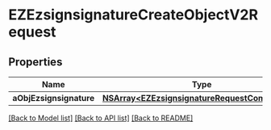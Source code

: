 # EZEzsignsignatureCreateObjectV2Request

## Properties
Name | Type | Description | Notes
------------ | ------------- | ------------- | -------------
**aObjEzsignsignature** | [**NSArray&lt;EZEzsignsignatureRequestCompound&gt;***](EZEzsignsignatureRequestCompound.md) |  | 

[[Back to Model list]](../README.md#documentation-for-models) [[Back to API list]](../README.md#documentation-for-api-endpoints) [[Back to README]](../README.md)


